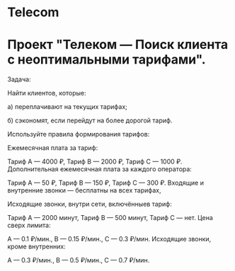 # Telecom
# Проект "Телеком — Поиск клиента с неоптимальными тарифами".
Задача:

Найти клиентов, которые:

а) переплачивают на текущих тарифах;

б) сэкономят, если перейдут на более дорогой тариф.

Используйте правила формирования тарифов:

Ежемесячная плата за тариф:

Тариф А — 4000 ₽,
Тариф B — 2000 ₽,
Тариф С — 1000 ₽.
Дополнительная ежемесячная плата за каждого оператора:

Тариф А — 50 ₽,
Тариф B — 150 ₽,
Тариф С — 300 ₽.
Входящие и внутренние звонки — бесплатны на всех тарифах,

Исходящие звонки, внутри сети, включённыев тариф:

Тариф А — 2000 минут,
Тариф B — 500 минут,
Тариф С — нет.
Цена сверх лимита:

A — 0.1 ₽/мин.,
B — 0.15 ₽/мин.,
C — 0.3 ₽/мин.
Исходящие звонки, кроме внутренних:

A — 0.3 ₽/мин.,
B — 0.5 ₽/мин.,
C — 0.7 ₽/мин.
